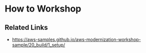 # How to Workshop

## Related Links
- https://aws-samples.github.io/aws-modernization-workshop-sample/20_build/1_setup/
